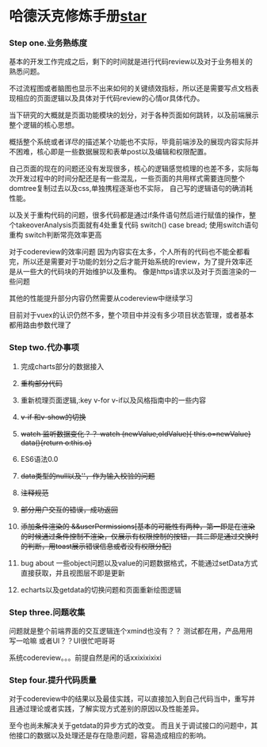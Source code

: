 # 哈德沃克修炼手册[star](http://github.com/miles97)

### Step one.业务熟练度

基本的开发工作完成之后，剩下的时间就是进行代码review以及对于业务相关的熟悉问题。

不过流程图或者脑图也显示不出来如何的关键绩效指标，所以还是需要写点文档表现相应的页面逻辑以及具体对于代码review的心情or具体代办。

当下研究的大概就是页面功能模块的划分，对于各种页面如何跳转，以及前端展示整个逻辑的核心思想。

概括整个系统或者详尽的描述某个功能也不实际，毕竟前端涉及的展现内容实际并不困难，核心即是一些数据展现和表单post以及编辑和权限配置。

自己页面的现在的问题还没有发现很多，核心的逻辑感觉梳理的也差不多，实际每次开发过程中的时间分配还是有一些混乱，一些页面的共用样式需要连同整个domtree复制过去以及css,单独携程逐渐也不实际， 自己写的逻辑语句的确消耗性能。

以及关于重构代码的问题，很多代码都是通过if条件语句然后进行赋值的操作，整个takeoverAnalysis页面就有4处重复代码
 switch() case bread; 使用switch语句重构 switch判断常亮效率更高

 对于codereview的效率问题 因为内容实在太多，个人所有的代码也不能全都看完，所以还是需要对于功能的划分之后才能开始系统的review，为了提升效率还是从一些大的代码块的开始维护以及重构。
 像是https请求以及对于页面渲染的一些问题

其他的性能提升部分内容仍然需要从codereview中继续学习

目前对于vuex的认识仍然不多，整个项目中并没有多少项目状态管理，或者基本都用路由参数代理了


### Step two.代办事项
1. 完成charts部分的数据接入

2. ~~重构部分代码~~

3. 重新梳理页面逻辑,:key  v-for v-if以及风格指南中的一些内容

4. ~~v-if 和v-show的切换~~

5. ~~watch 监听数据变化？？   watch (newValue,oldValue){ this.o=newValue}  
data(){return o:this.o}~~

6. ES6语法0.0

7. ~~data类型的null以及''，作为输入校验的问题~~

8. ~~注释规范~~

9. ~~部分用户交互的错误，成功返回~~

10. ~~添加条件渲染的 &&userPermissions[基本的可能性有两种，第一即是在渲染的时候通过条件控制不渲染，仅展示有权限控制的按钮，
其二即是通过交换时的判断，用toast展示错误信息或者没有权限分配]~~


1. bug about 一些object问题以及value的问题数据格式，不能通过setData方式直接获取，并且视图层不即是更新

12. echarts以及getdata的切换问题和页面重新绘图逻辑

### Step three.问题收集

问题就是整个前端界面的交互逻辑连个xmind也没有？？  测试都在用，产品用用写一哈嘛 或者UI？？UI很忙吧哥哥  

系统codereview。。。前提自然是闲的话xxixixixixi

### Step four.提升代码质量

对于codereview中的结果以及最佳实践，可以直接加入到自己代码当中，重写并且通过理论或者实践，了解实现方式差别的原因以及性能差异。

至今也尚未解决关于getdata的异步方式的改变。 而且关于调试接口的问题中，其他接口的数据以及处理还是存在隐患问题，容易造成相应的影响。